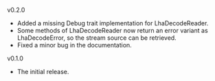 v0.2.0
* Added a missing Debug trait implementation for LhaDecodeReader.
* Some methods of LhaDecodeReader now return an error variant as LhaDecodeError, so the stream source can be retrieved.
* Fixed a minor bug in the documentation.

v0.1.0
* The initial release.
